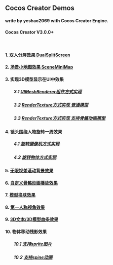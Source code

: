 

## Cocos Creator Demos
#### write by yeshao2069 with Cocos Creator Engine.
#### Cocos Creator V3.0.0+
&nbsp;
#### 1. [双人分屏效果 DualSplitScreen](https://gitee.com/yeshao2069/CocosCreatorDemos/tree/v3.0.0/DualSplitScreen)
#### 2. [场景小地图效果 SceneMiniMap](https://gitee.com/yeshao2069/CocosCreatorDemos/tree/v3.0.0/SceneMiniMap)
#### 3. 实现3D模型显示在UI中效果
##### &emsp;&emsp;3.1 [UIMeshRenderer组件方式实现](https://gitee.com/yeshao2069/CocosCreatorDemos/tree/v3.0.0/UIMeshRendererDemo)
##### &emsp;&emsp;3.2 [RenderTexture方式实现 普通模型](https://gitee.com/yeshao2069/CocosCreatorDemos/tree/v3.0.0/RenderTextureDemo)
##### &emsp;&emsp;3.3 [RenderTexture方式实现 支持骨骼动画模型](https://gitee.com/yeshao2069/CocosCreatorDemos/tree/v3.0.0/RenderTextureDemoForSkeletalAnimation)
#### 4. 镜头围绕人物旋转一周效果
##### &emsp;&emsp;4.1 [旋转摄像机方式实现](https://gitee.com/yeshao2069/CocosCreatorDemos/tree/v3.0.0/CameraRotateAround)
##### &emsp;&emsp;4.2 [旋转物体方式实现](https://gitee.com/yeshao2069/CocosCreatorDemos/tree/v3.0.0/SelfRotateAround)
#### 5. [无限视差滚动背景效果](https://gitee.com/yeshao2069/CocosCreatorDemos/tree/v3.0.0/ScrollingBackground)
#### 6. [自定义骨骼动画播放效果](https://gitee.com/yeshao2069/CocosCreatorDemos/tree/v3.0.0/CustomizePlaySkeletalAnim)
#### 7. [模型换肤效果](https://gitee.com/yeshao2069/CocosCreatorDemos/tree/v3.0.0/ModelDressup)
#### 8. [第一人称视角效果](https://gitee.com/yeshao2069/CocosCreatorDemos/tree/v3.0.0/FirstPersonPerspective)
#### 9. [3D文本/3D模型血条效果](https://gitee.com/yeshao2069/CocosCreatorDemos/tree/v3.0.0/Model3DText)
#### 10. 物体移动残影效果
##### &emsp;&emsp;10.1 [支持sprite图片](https://gitee.com/yeshao2069/CocosCreatorDemos/tree/v3.0.0/ObjectMovingShadow)
##### &emsp;&emsp;10.2 [支持spine动画](https://gitee.com/yeshao2069/CocosCreatorDemos/tree/v3.0.0/ObjectMovingShadowForSpine)